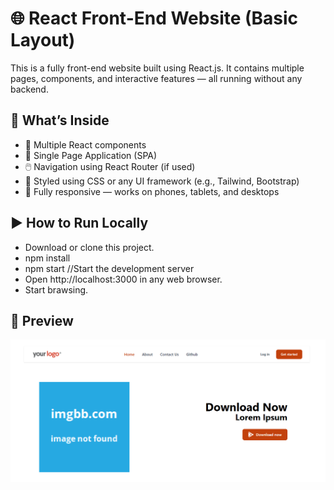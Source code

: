 # 🌐 React Front-End Website (Basic Layout)
This is a fully front-end website built using React.js. It contains multiple pages, components, and interactive features — all running without any backend. 

## 🚀 What’s Inside
   - 🧩 Multiple React components
   - 📄 Single Page Application (SPA)
   - 🖱️ Navigation using React Router (if used)
   - 🎨 Styled using CSS or any UI framework (e.g., Tailwind, Bootstrap)
   - 📱 Fully responsive — works on phones, tablets, and desktops
 
## ▶️ How to Run Locally
   - Download or clone this project.
   - npm install
   - npm start //Start the development server
   - Open http://localhost:3000 in any web browser.
   - Start brawsing.

## 📸 Preview
![image alt](https://github.com/Lalit-Mohan-Cloud/Front-End-Website/blob/main/image.png?raw=true)


